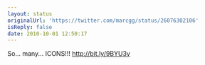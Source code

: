 ```yaml
---
layout: status
originalUrl: 'https://twitter.com/marcgg/status/26076302106'
isReply: false
date: 2010-10-01 12:50:17
---
```


So... many... ICONS!!! http://bit.ly/9BYU3y
